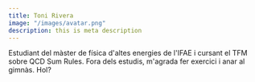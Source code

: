 ```yaml
---
title: Toni Rivera
image: "/images/avatar.png"
description: this is meta description
---
```


Estudiant del màster de física d'altes energies de l'IFAE i cursant el TFM sobre QCD Sum Rules. Fora dels estudis, m'agrada fer exercici i anar al gimnàs.
Hol?